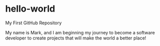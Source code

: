 # hello-world
My First GitHub Repository

My name is Mark, and I am beginning my journey to become a software developer to create projects that will make the world a better place!
